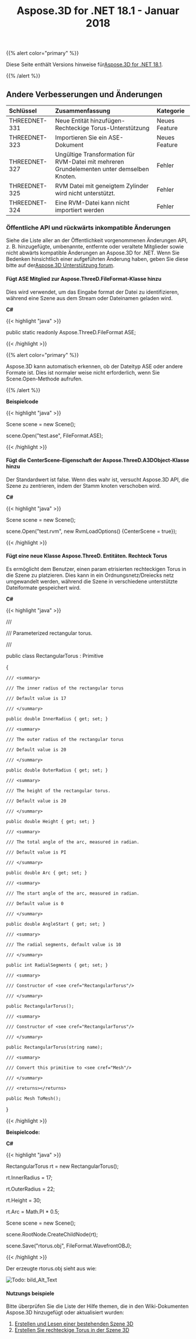 ﻿---
title: Aspose.3D for .NET 18.1 - Januar 2018
type: docs
weight: 120
url: /de/net/aspose-3d-for-net-18-1-january-2018/
---
{{% alert color="primary" %}} 

Diese Seite enthält Versions hinweise für[Aspose.3D for .NET 18.1](https://www.nuget.org/packages/Aspose.3D/18.1.0).

{{% /alert %}} 
## **Andere Verbesserungen und Änderungen**

|**Schlüssel**|**Zusammenfassung**|**Kategorie**|
|:- |:- |:- |
|THREEDNET-331|Neue Entität hinzufügen-Rechteckige Torus-Unterstützung|Neues Feature|
|THREEDNET-323|Importieren Sie ein ASE-Dokument|Neues Feature|
|THREEDNET-327|Ungültige Transformation für RVM-Datei mit mehreren Grundelementen unter demselben Knoten.|Fehler|
|THREEDNET-325|RVM Datei mit geneigtem Zylinder wird nicht unterstützt.|Fehler|
|THREEDNET-324|Eine RVM-Datei kann nicht importiert werden|Fehler|
### **Öffentliche API und rückwärts inkompatible Änderungen**
Siehe die Liste aller an der Öffentlichkeit vorgenommenen Änderungen API, z. B. hinzugefügte, umbenannte, entfernte oder veraltete Mitglieder sowie nicht abwärts kompatible Änderungen an Aspose.3D for .NET. Wenn Sie Bedenken hinsichtlich einer aufgeführten Änderung haben, geben Sie diese bitte auf der[Aspose.3D Unterstützung forum](https://forum.aspose.com/c/3d/18).
#### **Fügt ASE Mitglied zur Aspose.ThreeD.FileFormat-Klasse hinzu**
Dies wird verwendet, um das Eingabe format der Datei zu identifizieren, während eine Szene aus dem Stream oder Dateinamen geladen wird.

**C#**

{{< highlight "java" >}}

 public static readonly Aspose.ThreeD.FileFormat ASE;

{{< /highlight >}}

{{% alert color="primary" %}} 

Aspose.3D kann automatisch erkennen, ob der Dateityp ASE oder andere Formate ist. Dies ist normaler weise nicht erforderlich, wenn Sie Scene.Open-Methode aufrufen.

{{% /alert %}} 

**Beispielcode**

{{< highlight "java" >}}

 Scene scene = new Scene();

scene.Open("test.ase", FileFormat.ASE);

{{< /highlight >}}
#### **Fügt die CenterScene-Eigenschaft der Aspose.ThreeD.A3DObject-Klasse hinzu**
Der Standardwert ist false. Wenn dies wahr ist, versucht Aspose.3D API, die Szene zu zentrieren, indem der Stamm knoten verschoben wird.

**C#**

{{< highlight "java" >}}

 Scene scene = new Scene();

scene.Open("test.rvm", new RvmLoadOptions() {CenterScene = true});

{{< /highlight >}}
#### **Fügt eine neue Klasse Aspose.ThreeD. Entitäten. Rechteck Torus**
Es ermöglicht dem Benutzer, einen param etrisierten rechteckigen Torus in die Szene zu platzieren. Dies kann in ein Ordnungsnetz/Dreiecks netz umgewandelt werden, während die Szene in verschiedene unterstützte Dateiformate gespeichert wird.

**C#**

{{< highlight "java" >}}

 /// <summary>

/// Parameterized rectangular torus.

/// </summary>

public class RectangularTorus : Primitive

{

    /// <summary>

    /// The inner radius of the rectangular torus

    /// Default value is 17

    /// </summary>

    public double InnerRadius { get; set; }

    /// <summary>

    /// The outer radius of the rectangular torus

    /// Default value is 20

    /// </summary>

    public double OuterRadius { get; set; }

    /// <summary>

    /// The height of the rectangular torus.

    /// Default value is 20

    /// </summary>

    public double Height { get; set; }

    /// <summary>

    /// The total angle of the arc, measured in radian.

    /// Default value is PI

    /// </summary>

    public double Arc { get; set; }

    /// <summary>

    /// The start angle of the arc, measured in radian.

    /// Default value is 0

    /// </summary>

    public double AngleStart { get; set; }

    /// <summary>

    /// The radial segments, default value is 10

    /// </summary>

    public int RadialSegments { get; set; }

    /// <summary>

    /// Constructor of <see cref="RectangularTorus"/>

    /// </summary>

    public RectangularTorus();

    /// <summary>

    /// Constructor of <see cref="RectangularTorus"/>

    /// </summary>

    public RectangularTorus(string name);

    /// <summary>

    /// Convert this primitive to <see cref="Mesh"/>

    /// </summary>

    /// <returns></returns>

    public Mesh ToMesh();

}

{{< /highlight >}}

**Beispielcode:**

**C#**

{{< highlight "java" >}}

 RectangularTorus rt = new RectangularTorus();

rt.InnerRadius = 17;

rt.OuterRadius = 22;

rt.Height = 30;

rt.Arc = Math.PI * 0.5;

Scene scene = new Scene();

scene.RootNode.CreateChildNode(rt);

scene.Save("rtorus.obj", FileFormat.WavefrontOBJ);

{{< /highlight >}}

Der erzeugte rtorus.obj sieht aus wie:

![Todo: bild_Alt_Text](aspose-3d-for-net-18-1-january-2018_1.png)
#### **Nutzungs beispiele**
Bitte überprüfen Sie die Liste der Hilfe themen, die in den Wiki-Dokumenten Aspose.3D hinzugefügt oder aktualisiert wurden:

1. [Erstellen und Lesen einer bestehenden Szene 3D](/3d/de/net/create-and-read-an-existing-3d-scene/)
1. [Erstellen Sie rechteckige Torus in der Szene 3D](/3d/de/net/create-rectangular-torus-in-3d-scene/)
